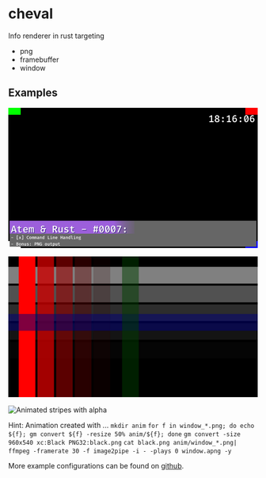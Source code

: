 # cheval
Info renderer in rust targeting
- png
- framebuffer
- window


## Examples

![Example stream overlay](docs/window.png)

![Animated stripes with alpha](docs/alpha_stripes.png)

![Animated stripes with alpha](docs/alpha_stripes.apng)


Hint:
Animation created with ...
`mkdir anim`
`for f in window_*.png; do echo ${f}; gm convert ${f} -resize 50% anim/${f}; done`
`gm convert -size 960x540 xc:Black PNG32:black.png`
`cat black.png anim/window_*.png| ffmpeg -framerate 30 -f image2pipe -i - -plays 0 window.apng -y`

More example configurations can be found on [github](https://github.com/AndreasOM/cheval-example-configs).
